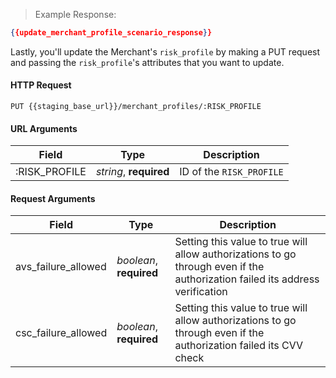 > Example Response:

```json
{{update_merchant_profile_scenario_response}}
```

Lastly, you'll update the Merchant's `risk_profile` by making a PUT request and passing the `risk_profile`'s attributes that you want to update.

#### HTTP Request

`PUT {{staging_base_url}}/merchant_profiles/:RISK_PROFILE`

#### URL Arguments

Field | Type | Description
----- | ---- | -----------
:RISK_PROFILE | *string*, **required** | ID of the `RISK_PROFILE`


#### Request Arguments

Field | Type | Description
----- | ---- | -----------
avs_failure_allowed | *boolean*, **required** | Setting this value to true will allow authorizations to go through even if the authorization failed its address verification
csc_failure_allowed | *boolean*, **required** | Setting this value to true will allow authorizations to go through even if the authorization failed its CVV check
